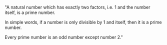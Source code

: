"A natural number which has exactly two factors, i.e. 1 and the number itself, is a prime number. 

In simple words, if a number is only divisible by 1 and itself, then it is a prime number. 

Every prime number is an odd number except number 2."
